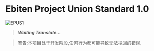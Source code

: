 # Ebiten Project Union Standard 1.0

![EPUS1](https://img.shields.io/static/v1?label=EPS&message=Ebiten%20Project%20Union%20Standard%201.0&color=db5620&style=flat-square&link=https://github.com/ebitenpot/standard&link=https://github.com/EbitenPot/Standard/blob/master/standard1/epus1.md)


> _**Waiting Translate...**_


> 警告:本项目处于开发阶段,任何行为都可能导致无法挽回的错误.
